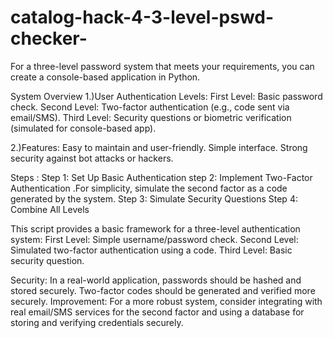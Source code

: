 # catalog-hack-4-3-level-pswd-checker-

For a three-level password system that meets your requirements, you can create a console-based application in Python. 

System Overview
1.)User Authentication Levels:
First Level: Basic password check.
Second Level: Two-factor authentication (e.g., code sent via email/SMS).
Third Level: Security questions or biometric verification (simulated for console-based app).

2.)Features:
Easy to maintain and user-friendly.
Simple interface.
Strong security against bot attacks or hackers.

Steps :
Step 1: Set Up Basic Authentication
step 2: Implement Two-Factor Authentication .For simplicity, simulate the second factor as a code generated by the system.
Step 3: Simulate Security Questions
Step 4: Combine All Levels

This script provides a basic framework for a three-level authentication system:
First Level: Simple username/password check.
Second Level: Simulated two-factor authentication using a code.
Third Level: Basic security question.

Security: In a real-world application, passwords should be hashed and stored securely. Two-factor codes should be generated and verified more securely.
Improvement: For a more robust system, consider integrating with real email/SMS services for the second factor and using a database for storing and verifying credentials securely.
